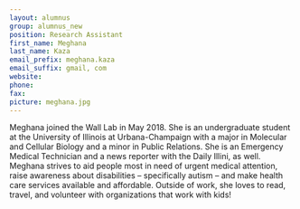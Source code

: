 ```yaml
---
layout: alumnus
group: alumnus_new
position: Research Assistant
first_name: Meghana
last_name: Kaza
email_prefix: meghana.kaza
email_suffix: gmail, com
website:
phone:
fax:
picture: meghana.jpg
---
```


Meghana joined the Wall Lab in May 2018. She is an undergraduate student at the University of Illinois at Urbana-Champaign with a major in Molecular and Cellular Biology and a minor in Public Relations. She is an Emergency Medical Technician and a news reporter with the Daily Illini, as well. Meghana strives to aid people most in need of urgent medical attention, raise awareness about disabilities – specifically autism – and make health care services available and affordable. Outside of work, she loves to read, travel, and volunteer with organizations that work with kids!
